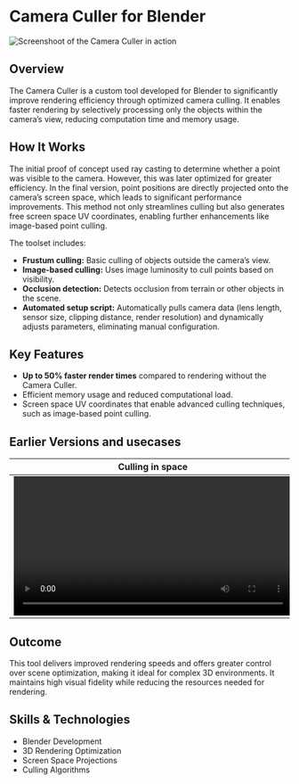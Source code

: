 # Camera Culler for Blender

![Screenshoot of the Camera Culler in action](https://github.com/user-attachments/assets/534f401e-2803-4299-9631-57459fb383ae)

## Overview
The Camera Culler is a custom tool developed for Blender to significantly improve rendering efficiency through optimized camera culling. It enables faster rendering by selectively processing only the objects within the camera’s view, reducing computation time and memory usage.

## How It Works
The initial proof of concept used ray casting to determine whether a point was visible to the camera. However, this was later optimized for greater efficiency. In the final version, point positions are directly projected onto the camera’s screen space, which leads to significant performance improvements. This method not only streamlines culling but also generates free screen space UV coordinates, enabling further enhancements like image-based point culling.

The toolset includes:
 - **Frustum culling:** Basic culling of objects outside the camera’s view.
 - **Image-based culling:** Uses image luminosity to cull points based on visibility.
 - **Occlusion detection:** Detects occlusion from terrain or other objects in the scene.
 - **Automated setup script:** Automatically pulls camera data (lens length, sensor size, clipping distance, render resolution) and dynamically adjusts parameters, eliminating manual configuration.

## Key Features
 - **Up to 50% faster render times** compared to rendering without the Camera Culler.
 - Efficient memory usage and reduced computational load.
 - Screen space UV coordinates that enable advanced culling techniques, such as image-based point culling.

## Earlier Versions and usecases
| Culling in space | Grass culling |
| -------------- | -------------- |
| <video width=500 alt="Meteorites culling" src="https://github.com/user-attachments/assets/f5919d59-1cda-444a-97e9-b9588e76801f"></video> | <video width=500 alt="Grass culling" src="https://github.com/user-attachments/assets/6c34f10b-116c-47be-9a30-0b3aea72bff1"></video> |

## Outcome
This tool delivers improved rendering speeds and offers greater control over scene optimization, making it ideal for complex 3D environments. It maintains high visual fidelity while reducing the resources needed for rendering.

## Skills & Technologies
 - Blender Development
 - 3D Rendering Optimization
 - Screen Space Projections
 - Culling Algorithms
